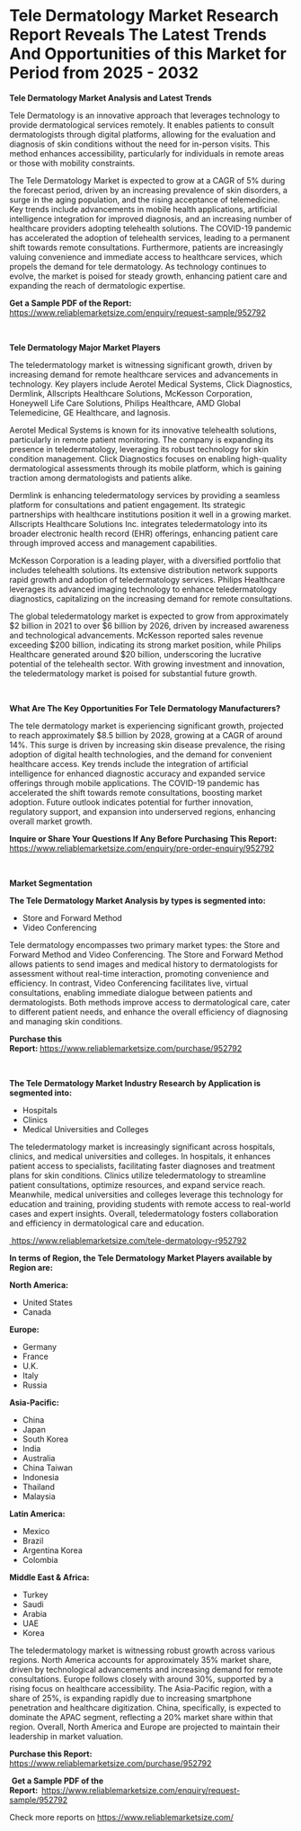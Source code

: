 <p><h1>Tele Dermatology Market Research Report Reveals The Latest Trends And Opportunities of this Market for Period from 2025 - 2032</h1></p><p><strong>Tele Dermatology Market Analysis and Latest Trends</strong></p>
<p><p>Tele Dermatology is an innovative approach that leverages technology to provide dermatological services remotely. It enables patients to consult dermatologists through digital platforms, allowing for the evaluation and diagnosis of skin conditions without the need for in-person visits. This method enhances accessibility, particularly for individuals in remote areas or those with mobility constraints.</p><p>The Tele Dermatology Market is expected to grow at a CAGR of 5% during the forecast period, driven by an increasing prevalence of skin disorders, a surge in the aging population, and the rising acceptance of telemedicine. Key trends include advancements in mobile health applications, artificial intelligence integration for improved diagnosis, and an increasing number of healthcare providers adopting telehealth solutions. The COVID-19 pandemic has accelerated the adoption of telehealth services, leading to a permanent shift towards remote consultations. Furthermore, patients are increasingly valuing convenience and immediate access to healthcare services, which propels the demand for tele dermatology. As technology continues to evolve, the market is poised for steady growth, enhancing patient care and expanding the reach of dermatologic expertise.</p></p>
<p><strong>Get a Sample PDF of the Report:&nbsp;</strong> <a href="https://www.reliablemarketsize.com/enquiry/request-sample/952792?utm_campaign=2450&utm_medium=2&utm_source=Github&utm_content=ia&utm_term=06032025&utm_id=tele-dermatology">https://www.reliablemarketsize.com/enquiry/request-sample/952792</a></p>
<p>&nbsp;</p>
<p><strong>Tele Dermatology Major Market Players</strong></p>
<p><p>The teledermatology market is witnessing significant growth, driven by increasing demand for remote healthcare services and advancements in technology. Key players include Aerotel Medical Systems, Click Diagnostics, Dermlink, Allscripts Healthcare Solutions, McKesson Corporation, Honeywell Life Care Solutions, Philips Healthcare, AMD Global Telemedicine, GE Healthcare, and Iagnosis.</p><p>Aerotel Medical Systems is known for its innovative telehealth solutions, particularly in remote patient monitoring. The company is expanding its presence in teledermatology, leveraging its robust technology for skin condition management. Click Diagnostics focuses on enabling high-quality dermatological assessments through its mobile platform, which is gaining traction among dermatologists and patients alike.</p><p>Dermlink is enhancing teledermatology services by providing a seamless platform for consultations and patient engagement. Its strategic partnerships with healthcare institutions position it well in a growing market. Allscripts Healthcare Solutions Inc. integrates teledermatology into its broader electronic health record (EHR) offerings, enhancing patient care through improved access and management capabilities.</p><p>McKesson Corporation is a leading player, with a diversified portfolio that includes telehealth solutions. Its extensive distribution network supports rapid growth and adoption of teledermatology services. Philips Healthcare leverages its advanced imaging technology to enhance teledermatology diagnostics, capitalizing on the increasing demand for remote consultations.</p><p>The global teledermatology market is expected to grow from approximately $2 billion in 2021 to over $6 billion by 2026, driven by increased awareness and technological advancements. McKesson reported sales revenue exceeding $200 billion, indicating its strong market position, while Philips Healthcare generated around $20 billion, underscoring the lucrative potential of the telehealth sector. With growing investment and innovation, the teledermatology market is poised for substantial future growth.</p></p>
<p>&nbsp;</p>
<p><strong>What Are The Key Opportunities For Tele Dermatology Manufacturers?</strong></p>
<p><p>The tele dermatology market is experiencing significant growth, projected to reach approximately $8.5 billion by 2028, growing at a CAGR of around 14%. This surge is driven by increasing skin disease prevalence, the rising adoption of digital health technologies, and the demand for convenient healthcare access. Key trends include the integration of artificial intelligence for enhanced diagnostic accuracy and expanded service offerings through mobile applications. The COVID-19 pandemic has accelerated the shift towards remote consultations, boosting market adoption. Future outlook indicates potential for further innovation, regulatory support, and expansion into underserved regions, enhancing overall market growth.</p></p>
<p><strong>Inquire or Share Your Questions If Any Before Purchasing This Report:</strong> <a href="https://www.reliablemarketsize.com/enquiry/pre-order-enquiry/952792?utm_campaign=2450&utm_medium=2&utm_source=Github&utm_content=ia&utm_term=06032025&utm_id=tele-dermatology">https://www.reliablemarketsize.com/enquiry/pre-order-enquiry/952792</a></p>
<p>&nbsp;</p>
<p><strong>Market Segmentation</strong></p>
<p><strong>The Tele Dermatology Market Analysis by types is segmented into:</strong></p>
<p><ul><li>Store and Forward Method</li><li>Video Conferencing</li></ul></p>
<p><p>Tele dermatology encompasses two primary market types: the Store and Forward Method and Video Conferencing. The Store and Forward Method allows patients to send images and medical history to dermatologists for assessment without real-time interaction, promoting convenience and efficiency. In contrast, Video Conferencing facilitates live, virtual consultations, enabling immediate dialogue between patients and dermatologists. Both methods improve access to dermatological care, cater to different patient needs, and enhance the overall efficiency of diagnosing and managing skin conditions.</p></p>
<p><strong>Purchase this Report:&nbsp;</strong><a href="https://www.reliablemarketsize.com/purchase/952792?utm_campaign=2450&utm_medium=2&utm_source=Github&utm_content=ia&utm_term=06032025&utm_id=tele-dermatology">https://www.reliablemarketsize.com/purchase/952792</a></p>
<p>&nbsp;</p>
<p><strong>The Tele Dermatology Market Industry Research by Application is segmented into:</strong></p>
<p><ul><li>Hospitals</li><li>Clinics</li><li>Medical Universities and Colleges</li></ul></p>
<p><p>The teledermatology market is increasingly significant across hospitals, clinics, and medical universities and colleges. In hospitals, it enhances patient access to specialists, facilitating faster diagnoses and treatment plans for skin conditions. Clinics utilize teledermatology to streamline patient consultations, optimize resources, and expand service reach. Meanwhile, medical universities and colleges leverage this technology for education and training, providing students with remote access to real-world cases and expert insights. Overall, teledermatology fosters collaboration and efficiency in dermatological care and education.</p></p>
<p><a href="https://www.reliablemarketsize.com/tele-dermatology-r952792?utm_campaign=2450&utm_medium=2&utm_source=Github&utm_content=ia&utm_term=06032025&utm_id=tele-dermatology">&nbsp;https://www.reliablemarketsize.com/tele-dermatology-r952792</a></p>
<p><strong>In terms of Region, the Tele Dermatology Market Players available by Region are:</strong></p>
<p>
    <p> <strong> North America: </strong>
        <ul>
            <li>United States</li>
            <li>Canada</li>
        </ul>
        </p> 
    <p> <strong> Europe: </strong>
        <ul>
            <li>Germany</li>
            <li>France</li>
            <li>U.K.</li>
            <li>Italy</li>
            <li>Russia</li>
        </ul>
        </p> 
    <p> <strong> Asia-Pacific: </strong>
        <ul>
            <li>China</li>
            <li>Japan</li>
            <li>South Korea</li>
            <li>India</li>
            <li>Australia</li>
            <li>China Taiwan</li>
            <li>Indonesia</li>
            <li>Thailand</li>
            <li>Malaysia</li>
        </ul>
        </p> 
    <p> <strong> Latin America: </strong>
        <ul>
            <li>Mexico</li>
            <li>Brazil</li>
            <li>Argentina Korea</li>
            <li>Colombia</li>
        </ul>
        </p> 
    <p> <strong> Middle East & Africa: </strong>
        <ul>
            <li>Turkey</li>
            <li>Saudi</li>
            <li>Arabia</li>
            <li>UAE</li>
            <li>Korea</li>
        </ul>
    </p>
    </p>
<p><p>The teledermatology market is witnessing robust growth across various regions. North America accounts for approximately 35% market share, driven by technological advancements and increasing demand for remote consultations. Europe follows closely with around 30%, supported by a rising focus on healthcare accessibility. The Asia-Pacific region, with a share of 25%, is expanding rapidly due to increasing smartphone penetration and healthcare digitization. China, specifically, is expected to dominate the APAC segment, reflecting a 20% market share within that region. Overall, North America and Europe are projected to maintain their leadership in market valuation.</p></p>
<p><strong>Purchase this Report: </strong><a href="https://www.reliablemarketsize.com/purchase/952792?utm_campaign=2450&utm_medium=2&utm_source=Github&utm_content=ia&utm_term=06032025&utm_id=tele-dermatology">https://www.reliablemarketsize.com/purchase/952792</a></p>
<p>&nbsp;<strong>Get a Sample PDF of the Report:&nbsp;&nbsp;</strong><a href="https://www.reliablemarketsize.com/enquiry/request-sample/952792?utm_campaign=2450&utm_medium=2&utm_source=Github&utm_content=ia&utm_term=06032025&utm_id=tele-dermatology">https://www.reliablemarketsize.com/enquiry/request-sample/952792</a></p>
<p><strong></strong></p>
<p>Check more reports on <a href="https://www.reliablemarketsize.com/?utm_campaign=2450&utm_medium=2&utm_source=Github&utm_content=ia&utm_term=06032025&utm_id=tele-dermatology">https://www.reliablemarketsize.com/</a></p>